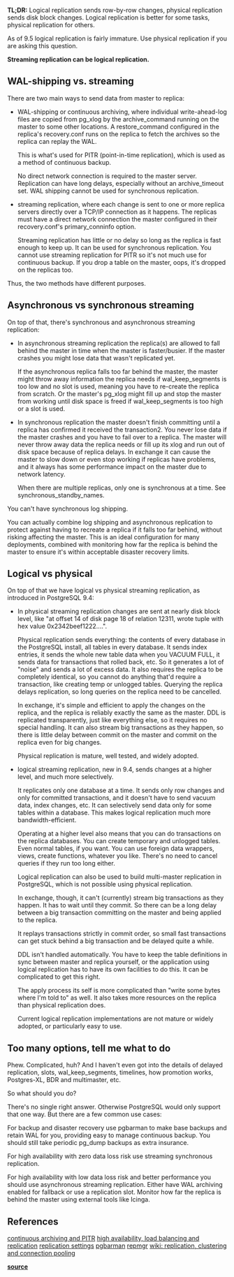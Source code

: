 **TL;DR:** Logical replication sends row-by-row changes, physical replication sends disk block changes. Logical replication is better for some tasks, physical replication for others.

As of 9.5 logical replication is fairly immature. Use physical replication if you are asking this question.

**Streaming replication can be logical replication.**

## WAL-shipping vs. streaming

There are two main ways to send data from master to replica:
- WAL-shipping or continuous archiving, where individual write-ahead-log files are copied from pg_xlog by the archive_command running on the master to some other locations. A restore_command configured in the replica's recovery.conf runs on the replica to fetch the archives so the replica can replay the WAL.

  This is what's used for PITR (point-in-time replication), which is used as a method of continuous backup.
  
  No direct network connection is required to the master server. Replication can have long delays, especially without an archive_timeout set. WAL shipping cannot be used for synchronous replication.
  
- streaming replication, where each change is sent to one or more replica servers directly over a TCP/IP connection as it happens. The replicas must have a direct network connection the master configured in their recovery.conf's primary_conninfo option.

  Streaming replication has little or no delay so long as the replica is fast enough to keep up. It can be used for synchronous replication. You cannot use streaming replication for PITR so it's not much use for continuous backup. If you drop a table on the master, oops, it's dropped on the replicas too.
  
Thus, the two methods have different purposes.

## Asynchronous vs synchronous streaming

On top of that, there's synchronous and asynchronous streaming replication:

- In asynchronous streaming replication the replica(s) are allowed to fall behind the master in time when the master is faster/busier. If the master crashes you might lose data that wasn't replicated yet.

  If the asynchronous replica falls too far behind the master, the master might throw away information the replica needs if wal_keep_segments is too low and no slot is used, meaning you have to re-create the replica from scratch. Or the master's pg_xlog might fill up and stop the master from working until disk space is freed if wal_keep_segments is too high or a slot is used.

- In synchronous replication the master doesn't finish committing until a replica has confirmed it received the transaction2. You never lose data if the master crashes and you have to fail over to a replica. The master will never throw away data the replica needs or fill up its xlog and run out of disk space because of replica delays. In exchange it can cause the master to slow down or even stop working if replicas have problems, and it always has some performance impact on the master due to network latency.

  When there are multiple replicas, only one is synchronous at a time. See synchronous_standby_names.

You can't have synchronous log shipping.

You can actually combine log shipping and asynchronous replication to protect against having to recreate a replica if it falls too far behind, without risking affecting the master. This is an ideal configuration for many deployments, combined with monitoring how far the replica is behind the master to ensure it's within acceptable disaster recovery limits.

## Logical vs physical

On top of that we have logical vs physical streaming replication, as introduced in PostgreSQL 9.4:

- In physical streaming replication changes are sent at nearly disk block level, like "at offset 14 of disk page 18 of relation 12311, wrote tuple with hex value 0x2342beef1222....".

  Physical replication sends everything: the contents of every database in the PostgreSQL install, all tables in every database. It sends index entries, it sends the whole new table data when you VACUUM FULL, it sends data for transactions that rolled back, etc. So it generates a lot of "noise" and sends a lot of excess data. It also requires the replica to be completely identical, so you cannot do anything that'd require a transaction, like creating temp or unlogged tables. Querying the replica delays replication, so long queries on the replica need to be cancelled.

  In exchange, it's simple and efficient to apply the changes on the replica, and the replica is reliably exactly the same as the master. DDL is replicated transparently, just like everything else, so it requires no special handling. It can also stream big transactions as they happen, so there is little delay between commit on the master and commit on the replica even for big changes.

  Physical replication is mature, well tested, and widely adopted.

- logical streaming replication, new in 9.4, sends changes at a higher level, and much more selectively.

  It replicates only one database at a time. It sends only row changes and only for committed transactions, and it doesn't have to send vacuum data, index changes, etc. It can selectively send data only for some tables within a database. This makes logical replication much more bandwidth-efficient.

  Operating at a higher level also means that you can do transactions on the replica databases. You can create temporary and unlogged tables. Even normal tables, if you want. You can use foreign data wrappers, views, create functions, whatever you like. There's no need to cancel queries if they run too long either.

  Logical replication can also be used to build multi-master replication in PostgreSQL, which is not possible using physical replication.

  In exchange, though, it can't (currently) stream big transactions as they happen. It has to wait until they commit. So there can be a long delay between a big transaction committing on the master and being applied to the replica.

  It replays transactions strictly in commit order, so small fast transactions can get stuck behind a big transaction and be delayed quite a while.

  DDL isn't handled automatically. You have to keep the table definitions in sync between master and replica yourself, or the application using logical replication has to have its own facilities to do this. It can be complicated to get this right.

  The apply process its self is more complicated than "write some bytes where I'm told to" as well. It also takes more resources on the replica than physical replication does.

  Current logical replication implementations are not mature or widely adopted, or particularly easy to use.

## Too many options, tell me what to do

Phew. Complicated, huh? And I haven't even got into the details of delayed replication, slots, wal_keep_segments, timelines, how promotion works, Postgres-XL, BDR and multimaster, etc.

So what should you do?

There's no single right answer. Otherwise PostgreSQL would only support that one way. But there are a few common use cases:

For backup and disaster recovery use pgbarman to make base backups and retain WAL for you, providing easy to manage continuous backup. You should still take periodic pg_dump backups as extra insurance.

For high availability with zero data loss risk use streaming synchronous replication.

For high availability with low data loss risk and better performance you should use asynchronous streaming replication. Either have WAL archiving enabled for fallback or use a replication slot. Monitor how far the replica is behind the master using external tools like Icinga.

## References
[continuous archiving and PITR](http://www.postgresql.org/docs/current/static/continuous-archiving.html)
[high availability, load balancing and replication](http://www.postgresql.org/docs/current/static/high-availability.html)
[replication settings](http://www.postgresql.org/docs/current/static/runtime-config-replication.html)
[pgbarman](http://www.pgbarman.org/)
[repmgr](http://www.repmgr.org/)
[wiki: replication, clustering and connection pooling](https://wiki.postgresql.org/wiki/Replication,_Clustering,_and_Connection_Pooling)

**[source](https://stackoverflow.com/questions/33621906/difference-between-stream-replication-and-logical-replication)**
